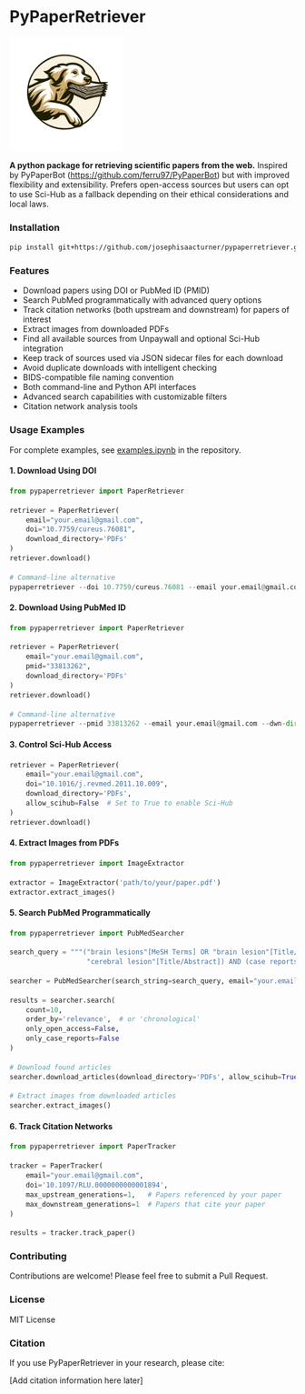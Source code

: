 # PyPaperRetriever

<img src="logo.png" width="200">

**A python package for retrieving scientific papers from the web.** Inspired by PyPaperBot (https://github.com/ferru97/PyPaperBot) but with improved flexibility and extensibility. Prefers open-access sources but users can opt to use Sci-Hub as a fallback depending on their ethical considerations and local laws. 

### Installation
    
```bash
pip install git+https://github.com/josephisaacturner/pypaperretriever.git
```

### Features

- Download papers using DOI or PubMed ID (PMID)
- Search PubMed programmatically with advanced query options
- Track citation networks (both upstream and downstream) for papers of interest
- Extract images from downloaded PDFs
- Find all available sources from Unpaywall and optional Sci-Hub integration
- Keep track of sources used via JSON sidecar files for each download
- Avoid duplicate downloads with intelligent checking
- BIDS-compatible file naming convention
- Both command-line and Python API interfaces
- Advanced search capabilities with customizable filters
- Citation network analysis tools

### Usage Examples

For complete examples, see [examples.ipynb](examples.ipynb) in the repository.

#### 1. Download Using DOI

```python
from pypaperretriever import PaperRetriever

retriever = PaperRetriever(
    email="your.email@gmail.com",
    doi="10.7759/cureus.76081",
    download_directory='PDFs'
)
retriever.download()

# Command-line alternative
pypaperretriever --doi 10.7759/cureus.76081 --email your.email@gmail.com --dwn-dir PDFs
```

#### 2. Download Using PubMed ID

```python
from pypaperretriever import PaperRetriever

retriever = PaperRetriever(
    email="your.email@gmail.com",
    pmid="33813262",
    download_directory='PDFs'
)
retriever.download()

# Command-line alternative
pypaperretriever --pmid 33813262 --email your.email@gmail.com --dwn-dir PDFs
```

#### 3. Control Sci-Hub Access

```python
retriever = PaperRetriever(
    email="your.email@gmail.com",
    doi="10.1016/j.revmed.2011.10.009",
    download_directory='PDFs',
    allow_scihub=False  # Set to True to enable Sci-Hub
)
retriever.download()
```

#### 4. Extract Images from PDFs

```python
from pypaperretriever import ImageExtractor

extractor = ImageExtractor('path/to/your/paper.pdf')
extractor.extract_images()
```

#### 5. Search PubMed Programmatically

```python
from pypaperretriever import PubMedSearcher

search_query = """("brain lesions"[MeSH Terms] OR "brain lesion"[Title/Abstract] OR 
                   "cerebral lesion"[Title/Abstract]) AND (case reports[Publication Type])"""

searcher = PubMedSearcher(search_string=search_query, email="your.email@gmail.com")

results = searcher.search(
    count=10,
    order_by='relevance',  # or 'chronological'
    only_open_access=False,
    only_case_reports=False
)

# Download found articles
searcher.download_articles(download_directory='PDFs', allow_scihub=True)

# Extract images from downloaded articles
searcher.extract_images()
```

#### 6. Track Citation Networks

```python
from pypaperretriever import PaperTracker

tracker = PaperTracker(
    email="your.email@gmail.com",
    doi='10.1097/RLU.0000000000001894',
    max_upstream_generations=1,   # Papers referenced by your paper
    max_downstream_generations=1  # Papers that cite your paper
)

results = tracker.track_paper()
```

### Contributing

Contributions are welcome! Please feel free to submit a Pull Request.

### License

MIT License

### Citation

If you use PyPaperRetriever in your research, please cite:

[Add citation information here later]